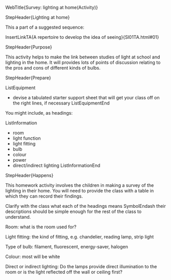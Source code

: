 WebTitle{Survey: lighting at home(Activity)}

StepHeader{Lighting at home}

This a part of a suggested sequence:

InsertLinkTA{A repertoire to develop the idea of seeing}{Sl01TA.html#01}

StepHeader{Purpose}

This activity helps to make the link between studies of light at school and lighting in the home. It will provides lots of points of discussion relating to the pros and cons of different kinds of bulbs.

StepHeader{Prepare}

ListEquipment
- devise a tabulated starter support sheet that will get your class off on the right lines, if necessary
ListEquipmentEnd

You might include, as headings:

ListInformation
- room
- light function
- light fitting
- bulb
- colour
- power
- direct/indirect lighting
ListInformationEnd

StepHeader{Happens}

This homework activity involves the children in making a survey of the lighting in their home. You will need to provide the class with a table in which they can record their findings.

Clarify with the class what each of the headings means SymbolEndash their descriptions should be simple enough for the rest of the class to understand.

Room: what is the room used for?

Light fitting: the kind of fitting, e.g. chandelier, reading lamp, strip light

Type of bulb: filament, fluorescent, energy-saver, halogen

Colour: most will be white

Direct or indirect lighting: Do the lamps provide direct illumination to the room or is the light reflected off the wall or ceiling first?


